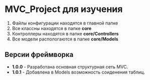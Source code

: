 <h1>MVC_Project для изучения</h1>
<ol>
    <li>Файлы конфигурации находятся в главной папке</li>
    <li>Все классны находятся в папке <b>core</b></li>
    <li>Контроллеры находятся в папке <b>core/Controllers</b></li>
    <li>Все модели распологаются в папке <b>core/Models</b></li>
</ol>

<h2>Версии фреймворка</h2>
<ul>
<li><b>1.0.0</b> - Разработана основная структурная сеть MVC.</li>
<li><b>1.0.1</b> - Добавлена в Models возможность соиденения таблиц.</li>
</ul>